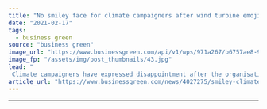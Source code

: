 ```yaml
---
title: "No smiley face for climate campaigners after wind turbine emoji bid is refused"
date: "2021-02-17"
tags: 
  - business green
source: "business green"
image_url: "https://www.businessgreen.com/api/v1/wps/971a267/b6757ae8-9c87-4a31-8001-494d724f1fdc/7/380352233-8e6defb044-c-185x114.jpg"
image_fp: "/assets/img/post_thumbnails/43.jpg"
lead: "
 Climate campaigners have expressed disappointment after the organisation responsible for emojis refused a request to add a wind turbine icon to its lexicon of symbols ..."
article_url: "https://www.businessgreen.com/news/4027275/smiley-climate-campaigners-wind-turbine-emoji-bid-refused"
---
```


---
